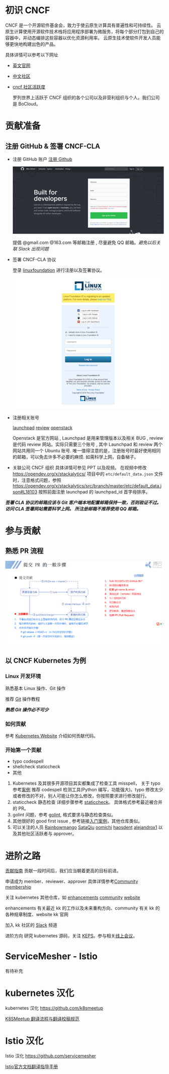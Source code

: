 # 初识 CNCF

CNCF 是一个开源软件基金会，致力于使云原生计算具有普遍性和可持续性。 云原生计算使用开源软件技术栈将应用程序部署为微服务，将每个部分打包到自己的容器中，并动态编排这些容器以优化资源利用率。 云原生技术使软件开发人员能够更快地构建出色的产品。

具体详情可以参考以下网址

* [英文官网](https://www.cncf.io/)
* [中文社区](https://www.kubernetes.org.cn/)
* [cncf 社区活跃度](https://www.stackalytics.com/cncf)

    罗列世界上活跃于 CNCF 组织的各个公司以及非营利组织与个人。我们公司是 BoCloud。

# 贡献准备

## 注册 GitHub & 签署 CNCF-CLA

* 注册 GitHub 账户
    [注册 Github](https://github.com/)

    ![注册页面](images\github.png)
    
    提倡 @gmail.com @163.com 等邮箱注册 , 尽量避免 QQ 邮箱。*避免以后关联 Slack 出现问题* 
* 签署 CNCF-CLA 协议
    
    登录 [linuxfoundation](https://identity.linuxfoundation.org/) 进行注册以及签署协议。

    ![登录页面](images\linuxfoundation.png)

* 注册相关账号
    
    [launchpad](https://launchpad.net/openstack)
    [review](https://review.opendev.org/)
    [openstack](https://www.openstack.org/)
    
    Openstack 是官方网站 , Launchpad 是用来管理版本以及相关 BUG , review 是代码 review 网站。实际只需要三个账号 , 其中 Launchpad 和 review 两个网站共用同一个 Ubuntu 账号. 唯一值得注意的是，注册账号时最好使用相同的邮箱，可以免去许多不必要的麻烦. 如需科学上网，自备梯子。

* 关联公司 CNCF 组织
    具体详情可参见 PPT 以及视频。
    在视频中修改 https://opendev.org/x/stackalytics/ 项目中的 `etc/default_data.json` 文件时，注意格式问题，参照 
    https://opendev.org/x/stackalytics/src/branch/master/etc/default_data.json#L18103 按照前面注册 launchpad 的 launchpad_id 首字母排序。

***签署 CLA 协议的邮箱应该与 Git 客户端本地配置邮箱保持一致，否则验证不过。
访问 CLA 签署网站需要科学上网。
所注册邮箱不推荐使用 QQ 邮箱。***


# 参与贡献

## 熟悉 PR 流程
![创建 PR 流程](images\pr.png)

## 以 CNCF Kubernetes 为例

### Linux 开发环境

熟悉基本 Linux 操作、Git 操作

推荐 [Git](https://git-scm.com/docs) 操作教程

***熟悉 Git 操作必不可少***

### 如何贡献

参考 [Kubernetes Website](https://kubernetes.io/docs/contribute/) 介绍如何贡献代码。

### 开始第一个贡献
    
* typo codespell
* shellcheck staticcheck
* 其他

1. Kubernetes 及其很多开源项目其实都集成了检查工具 misspell，
关于 typo 参考[案例](https://github.com/kubernetes/kubernetes/pull/78820) 推荐 codespell 检测工具(Python 编写，功能强大)。typo 修改太少或者修改的不对，别人可能让你怎么修改，你按照要求进行修改就行。
1. staticcheck 静态检查 详细步骤参考 [staticcheck](https://github.com/kubernetes/kubernetes/issues/81657)。
具体格式参考最近被合并的 PR。
1. golint 问题，参考 [golint](https://github.com/kubernetes/kubernetes/issues/68026), 格式要求与静态检查类似。
1. 其他很好的 good first issue , 参考链接[入门案例](https://github.com/kubernetes/kubernetes/issues?q=is%3Aopen+is%3Aissue+label%3A%22good+first+issue%22)，其他仓库类似。
1. 可以关注的人员 [Rainbowmango](https://github.com/kubernetes/kubernetes/pulls/Rainbowmango) [SataQiu](https://github.com/kubernetes/kubernetes/pulls/SataQiu) [oomichi](https://github.com/kubernetes/kubernetes/pulls/oomichi) [haosdent](https://github.com/kubernetes/kubernetes/pulls/haosdent) [alejandrox1](https://github.com/kubernetes/kubernetes/pulls?q=is%3Apr+author%3Aalejandrox1+is%3Aclosed) 以及其他社区活跃者与 approver。

# 进阶之路

[贡献指南](https://github.com/kubernetes/community/blob/master/contributors/guide/README.md#open-a-pull-request)
贡献一段时间后，我们应当朝着更高的目标前进。

申请成为 member、reviewer、approver 具体详情参考[Community membership](https://github.com/kubernetes/community/blob/master/community-membership.md)

关注 kubernetes 其他仓库，如 [enhancements](https://github.com/kubernetes/enhancements) [community](https://github.com/kubernetes/community) [website](https://github.com/kubernetes/website)

enhancements 有关最近 kk 的工作以及未来重构方向、community 有关 kk 的各种规章制度、website kk 官网

加入 kk 社区的 [Slack](https://kubernetes.slack.com/messages/sig-docs) 频道

进阶方向
研究 kubernetes 源码，关注 [KEPS](https://github.com/kubernetes/enhancements/tree/master/keps#kubernetes-enhancement-proposals-keps)。参与相关[线上会议](https://github.com/kubernetes/community/tree/master/communication#community-groups)。


# ServiceMesher - Istio

有待补充


# kubernetes 汉化

kubernetes 汉化 https://github.com/k8smeetup

[K8SMeetup 翻译流程与翻译校稿规范](https://github.com/k8smeetup/k8s-official-translation#k8smeetup-%E7%BF%BB%E8%AF%91%E6%B5%81%E7%A8%8B%E4%B8%8E%E7%BF%BB%E8%AF%91%E6%A0%A1%E7%A8%BF%E8%A7%84%E8%8C%83)

# Istio 汉化

Istio 汉化 https://github.com/servicemesher

[Istio官方文档翻译指导手册](https://github.com/servicemesher/istio-official-translation#istio%E5%AE%98%E6%96%B9%E6%96%87%E6%A1%A3%E7%BF%BB%E8%AF%91%E6%8C%87%E5%AF%BC%E6%89%8B%E5%86%8C)